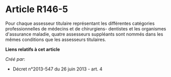 # Article R146-5

Pour  chaque assesseur titulaire représentant les différentes catégories  professionnelles de médecins et de chirurgiens-
dentistes et les  organismes d'assurance maladie, quatre assesseurs suppléants sont nommés  dans les mêmes conditions que les
assesseurs titulaires.

**Liens relatifs à cet article**

_Créé par_:

  - Décret n°2013-547 du 26 juin 2013 - art. 4
